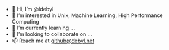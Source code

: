 - 👋 Hi, I’m @ldebyl
- 👀 I’m interested in Unix, Machine Learning, High Performance Computing
- 🌱 I’m currently learning ...
- 💞️ I’m looking to collaborate on ...
- 📫 Reach me at github@debyl.net

<!---
ldebyl/ldebyl is a ✨ special ✨ repository because its `README.md` (this file) appears on your GitHub profile.
You can click the Preview link to take a look at your changes.
--->
